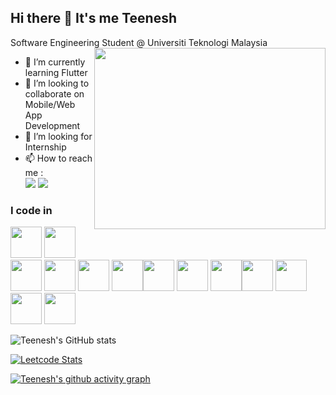 ## Hi there 👋 It's me Teenesh

Software Engineering Student @ Universiti Teknologi Malaysia
<img align="right" width="370" height="290" src="https://i.pinimg.com/originals/47/f0/34/47f0342cec72b800463bf003eac1257e.gif">                                               
- 🌱 I’m currently learning Flutter
- 👯 I’m looking to collaborate on Mobile/Web App Development
- 🤔 I’m looking for Internship
- 📫 How to reach me :
<br /> [<img src="https://img.shields.io/badge/Gmail-D14836?style=for-the-badge&logo=gmail&logoColor=white" />](https://mail.google.com/mail) [<img src="https://img.shields.io/badge/LinkedIn-0077B5?style=for-the-badge&logo=linkedin&logoColor=white" />](https://www.linkedin.com/in/teeneshsubramaniam/)

### I code in
<img height="50" width="50" src="https://img.icons8.com/color/48/000000/c-plus-plus-logo.png" /> <img height="50" width="50" src="https://img.icons8.com/color/48/000000/java-coffee-cup-logo.png" /> <img height="50" width="50" src="https://img.icons8.com/color/48/000000/html-5.png" /> <img height="50" width="50" src="https://img.icons8.com/color/48/000000/css3.png" /> <img height="50" width="50" src="https://img.icons8.com/color/48/000000/bootstrap.png" />
<img height="50" width="50" src="https://img.icons8.com/color/48/000000/javascript.png"/><img height="50" width="50" src="https://img.icons8.com/color/48/000000/google-firebase-console.png"/> <img height="50" width="50" src="https://img.icons8.com/color/48/000000/mysql-logo.png"/> 
<img height="50" width="50" src="https://img.icons8.com/color/48/000000/angularjs.png"/><img height="50" width="50" src="https://img.icons8.com/color/48/000000/typescript.png"/> 
<img height="50" width="50" src="https://img.icons8.com/color/48/000000/nodejs.png"/> <img height="50" width="50" src="https://img.icons8.com/color/48/000000/flutter.png"/> 
<img height="50" width="50" src="https://img.icons8.com/color/48/000000/ionic.png"/> 

![Teenesh's GitHub stats](https://github-readme-stats.vercel.app/api?username=teenesh10&theme=dark&show_icons=true&&hide=issues,contribs)

[![Leetcode Stats](https://leetcard.jacoblin.cool/teenesh?ext=contest&theme=dark)](https://leetcode.com/teenesh)

[![Teenesh's github activity graph](https://github-readme-activity-graph.vercel.app/graph?username=teenesh10&bg_color=000000&color=ffffff&line=51f565&point=ffffff&area=true&hide_border=true)](https://github.com/teenesh10/github-readme-activity-graph)
